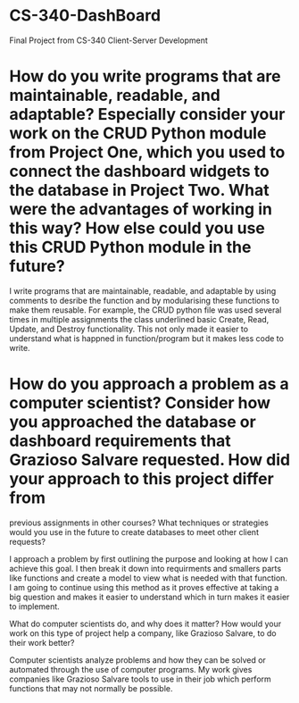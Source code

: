 # CS-340-DashBoard
Final Project from CS-340 Client-Server Development

# How do you write programs that are maintainable, readable, and adaptable? Especially consider your work on the CRUD Python module from Project One, which you used to connect the dashboard widgets to the database in Project Two. What were the advantages of working in this way? How else could you use this CRUD Python module in the future?

I write programs that are maintainable, readable, and adaptable by using comments to desribe the function and by modularising these functions to make them reusable.
For example, the CRUD python file was used several times in multiple assignments the class underlined basic Create, Read, Update, and Destroy functionality. This not
only made it easier to understand what is happned in function/program but it makes less code to write.

# How do you approach a problem as a computer scientist? Consider how you approached the database or dashboard requirements that Grazioso Salvare requested. How did your approach to this project differ from 
previous assignments in other courses? What techniques or strategies would you use in the future to create databases to meet other client requests?

I approach a problem by first outlining the purpose and looking at how I can achieve this goal. I then break it down into requirments and smallers parts like functions and create a model
to view what is needed with that function. I am going to continue using this method as it proves effective at taking a big question and makes it easier to understand
which in turn makes it easier to implement.

What do computer scientists do, and why does it matter? How would your work on this type of project help a company, like Grazioso Salvare, to do their work better?

Computer scientists analyze problems and how they can be solved or automated through the use of computer programs. My work gives companies like Grazioso Salvare tools to use
in their job which perform functions that may not normally be possible.
